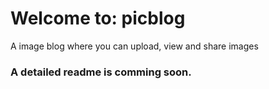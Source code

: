 # Welcome to: picblog
A image blog where you can upload, view and share images

### A detailed readme is comming soon.
